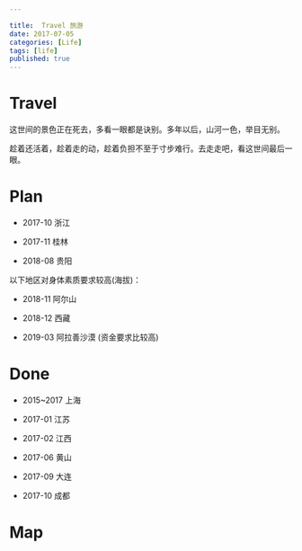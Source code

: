 ```yaml
---

title:  Travel 旅游
date: 2017-07-05
categories: [Life]
tags: [life]
published: true
---
```


# Travel

这世间的景色正在死去，多看一眼都是诀别。多年以后，山河一色，举目无别。

趁着还活着，趁着走的动，趁着负担不至于寸步难行。去走走吧，看这世间最后一眼。

# Plan

- 2017-10 浙江

- 2017-11 桂林

- 2018-08 贵阳

以下地区对身体素质要求较高(海拔)：

- 2018-11 阿尔山

- 2018-12 西藏
 
- 2019-03 阿拉善沙漠 (资金要求比较高)

# Done

- 2015~2017 上海

- 2017-01 江苏

- 2017-02 江西

- 2017-06 黄山

- 2017-09 大连

- 2017-10 成都

# Map


<div id="travel-chinese-map"></div>








